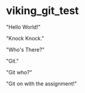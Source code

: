 # viking_git_test
"Hello World!"

"Knock Knock."

"Who's There?"

"Git."

"Git who?"

"Git on with the assignment!"
